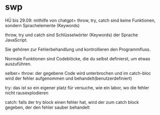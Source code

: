 # swp 
HÜ bis 29.09:
mithilfe von chatgpt=
throw, try, catch sind keine Funktionen, sondern Sprachelemente (Keywords)

throw, try und catch sind Schlüsselwörter (Keywords) der Sprache JavaScript.

Sie gehören zur Fehlerbehandlung und kontrollieren den Programmfluss.

Normale Funktionen sind Codeblöcke, die du selbst definierst, um etwas auszuführen.

selber=
throw: der gegebene Code wird unterbrochen und im catch-bloc wird der fehler aufgenommen und behandelt(benutzerdefiniert)

try: das ist so ein eigener platz für versuche, wie ein labor, wo die fehler nicht rausexplodieren

catch: falls der try block einen fehler hat, wird der zum catch block gegeben, der den fehler sauber behandelt